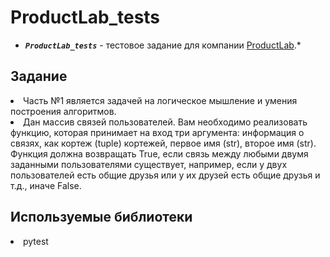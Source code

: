 # ProductLab_tests

* ***`ProductLab_tests`***  - тестовое задание для компании [ProductLab](https://productlab.by/).*

## Задание
<div>
<li>Часть №1 является задачей на
логическое мышление и умения построения алгоритмов.</li>

<li>Дан массив связей пользователей. Вам необходимо реализовать функцию,
которая принимает на вход три аргумента: информация о связях, как кортеж (tuple)
кортежей, первое имя (str), второе имя (str). Функция должна возвращать True, если
связь между любыми двумя заданными пользователями существует, например, если у
двух пользователей есть общие друзья или у их друзей есть общие друзья и т.д., иначе
False.</li>
</div>

## Используемые библиотеки
<div>
   <li>pytest</li>
</div>